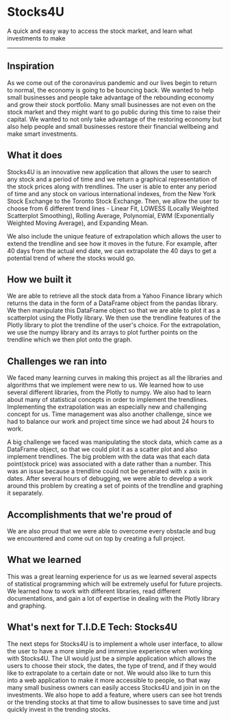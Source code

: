 # Stocks4U
A quick and easy way to access the stock market, and learn what investments to make
___________________________________________________________________________________________
## Inspiration
As we come out of the coronavirus pandemic and our lives begin to return to normal, the economy is going to be bouncing back. We wanted to help small businesses and people take advantage of the rebounding economy and grow their stock portfolio. Many small businesses are not even on the stock market and they might want to go public during this time to raise their capital. We wanted to not only take advantage of the restoring economy but also help people and small businesses restore their financial wellbeing and make smart investments.

## What it does
Stocks4U is an innovative new application that allows the user to search any stock and a period of time and we return a graphical representation of the stock prices along with trendlines. The user is able to enter any period of time and any stock on various international indexes, from the New York Stock Exchange to the Toronto Stock Exchange. Then, we allow the user to choose from 6 different trend lines - Linear Fit, LOWESS (Locally Weighted Scatterplot Smoothing), Rolling Average, Polynomial, EWM (Exponentially Weighted Moving Average), and Expanding Mean. 

We also include the unique feature of extrapolation which allows the user to extend the trendline and see how it moves in the future. For example, after 40 days from the actual end date, we can extrapolate the 40 days to get a potential trend of where the stocks would go.

## How we built it
We are able to retrieve all the stock data from a Yahoo Finance library which returns the data in the form of a DataFrame object from the pandas library. We then manipulate this DataFrame object so that we are able to plot it as a scatterplot using the Plotly library. We then use the trendline features of the Plotly library to plot the trendline of the user's choice. For the extrapolation, we use the numpy library and its arrays to plot further points on the trendline which we then plot onto the graph.

## Challenges we ran into
We faced many learning curves in making this project as all the libraries and algorithms that we implement were new to us. We learned how to use several different libraries, from the Plotly to numpy. We also had to learn about many of statistical concepts in order to implement the trendlines. Implementing the extrapolation was an especially new and challenging concept for us. Time management was also another challenge, since we had to balance our work and project time since we had about 24 hours to work. 

A big challenge we faced was manipulating the stock data, which came as a DataFrame object, so that we could plot it as a scatter plot and also implement trendlines. The big problem with the data was that each data point(stock price) was associated with a date rather than a number. This was an issue because a trendline could not be generated with x axis in dates. After several hours of debugging, we were able to develop a work around this problem by creating a set of points of the trendline and graphing it separately.

## Accomplishments that we're proud of
We are also proud that we were able to overcome every obstacle and bug we encountered and come out on top by creating a full project. 

## What we learned
This was a great learning experience for us as we learned several aspects of statistical programming which will be extremely useful for future projects. We learned how to work with different libraries, read different documentations, and gain a lot of expertise in dealing with the Plotly library and graphing.

## What's next for T.I.D.E Tech: Stocks4U
The next steps for Stocks4U is to implement a whole user interface, to allow the user to have a more simple and immersive  experience when working with Stocks4U. The UI would just be a simple application which allows the users to choose their stock, the dates, the type of trend, and if they would like to extrapolate to a certain date or not. We would also like to turn this into a web application to make it more accessible  to people, so that way many small business owners can easily access Stocks4U and join in on the investments. We also hope to add a feature, where users can see hot trends or the trending stocks at that time to allow businesses to save time and just quickly invest in the trending stocks.

